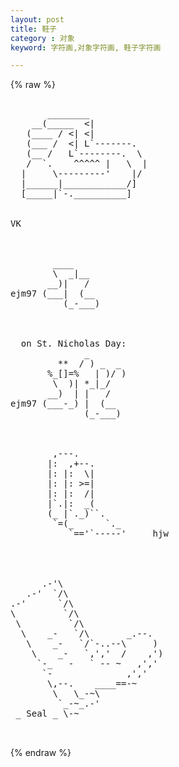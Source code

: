 ```yaml
---
layout: post
title: 鞋子
category : 对象
keyword: 字符画,对象字符画, 鞋子字符画

---
```

{% raw %}
<pre>

       ________
    __(_____  <|
   (____ / <| <|
   (___ /  <| L`-------.
   (__ /   L`--------.  \
   /  `.    ^^^^^ |   \  |
  |     \---------'    |/
  |______|____________/]
  [_____|`-.__________]


VK



        ____
        \  _|__
       __)|   /
ejm97 (___|  (__
          (_-___)



  on St. Nicholas Day:
              _
         **  / ) _  _
       %_[]=%   | )/ )
        \  )| *_|_/
       __)  | |   /
ejm97 (___-_) |  (__
              (_-___)



        ,---.
       |:  ,+--.
       |: |:  \|
       |: |: >=|
       |: |:  /|
       |`.|:  _(
       (_ |`._)``.
        `=(_      `._
           `=='`-----'     hjw




      .-'\
   .-'  `/\
.-'      `/\
\         `/\
 \         `/\
  \    _-   `/\       _.--.
   \    _-   `/`-..--\     )
    \    _-   `,','  /    ,')
     `-_   -   ` -- ~   ,','
      `-              ,','
       \,--.    ____==-~
        \   \_-~\
         `_-~_.-'
 _ Seal _ \-~

 </pre>
{% endraw %}
